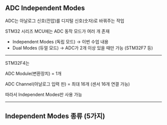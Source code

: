 ## ADC Independent Modes
ADC는 아날로그 신호(전압)를 디지털 신호(숫자)로 바꿔주는 작업 

STM32 시리즈 MCU에는 ADC 동작 모드가 여러 개 존재
- Independent Modes (독립 모드) → 이번 수업 내용
- Dual Modes (듀얼 모드) → ADC가 2개 이상 있을 때만 가능 (STM32F7 등)
***
STM32F4는

ADC Module(변환장치) = 1개

ADC Channel(아날로그 입력 핀) = 최대 16개 (센서 16개 연결 가능)

따라서 Independent Modes만 사용 가능
***
## Independent Modes 종류 (5가지)


    
